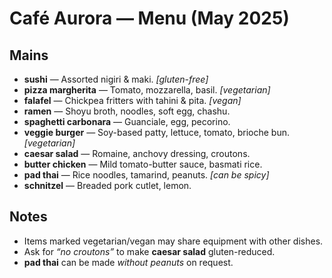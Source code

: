 # Café Aurora — Menu (May 2025)

## Mains
- **sushi** — Assorted nigiri & maki. *[gluten-free]*  
- **pizza margherita** — Tomato, mozzarella, basil. *[vegetarian]*
- **falafel** — Chickpea fritters with tahini & pita. *[vegan]*
- **ramen** — Shoyu broth, noodles, soft egg, chashu.
- **spaghetti carbonara** — Guanciale, egg, pecorino.
- **veggie burger** — Soy-based patty, lettuce, tomato, brioche bun. *[vegetarian]*
- **caesar salad** — Romaine, anchovy dressing, croutons.
- **butter chicken** — Mild tomato-butter sauce, basmati rice.
- **pad thai** — Rice noodles, tamarind, peanuts. *[can be spicy]*
- **schnitzel** — Breaded pork cutlet, lemon.

## Notes
- Items marked vegetarian/vegan may share equipment with other dishes.
- Ask for *“no croutons”* to make **caesar salad** gluten-reduced.
- **pad thai** can be made *without peanuts* on request.
